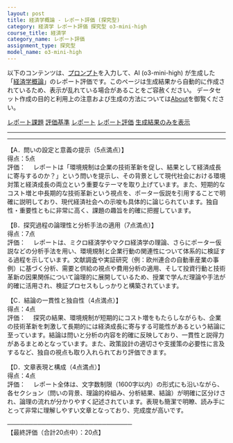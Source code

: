 ```yaml
---
layout: post
title: 経済学概論 - レポート評価 (探究型)
category: 経済学 レポート評価 探究型 o3-mini-high
course_title: 経済学
category_name: レポート評価
assignment_type: 探究型
model_name: o3-mini-high
---
```


以下のコンテンツは、[プロンプト](https://github.com/takedatoshiyuki/synthetic_assignments/tree/main/generated/経済学/o3-mini-high/prompt_レポート評価-探究型.md)を入力して、AI (o3-mini-high) が生成した「[経済学概論](/contents/経済学/)」のレポート評価です。このページは生成結果から自動的に作成されているため、表示が乱れている場合があることをご容赦ください。
データセット作成の目的と利用上の注意および生成の方法については[About](/About)を御覧ください。

[レポート課題](../レポート課題-探究型)
[評価基準](../評価基準-探究型)
[レポート](../レポート-探究型)
[レポート評価](../レポート評価-探究型)
[生成結果のみを表示](https://github.com/takedatoshiyuki/synthetic_assignments/tree/main/generated/経済学/o3-mini-high/レポート評価-探究型.md)
  

***
***
  
【A．問いの設定と意義の提示（5点満点）】  
得点：5点  
評価：　
レポートは「環境規制は企業の技術革新を促し、結果として経済成長に寄与するのか？」という問いを提示し、その背景として現代社会における環境対策と経済成長の両立という重要なテーマを取り上げています。また、短期的なコスト増と中長期的な技術革新という視点を、ポーター仮説を引用することで明確に説明しており、現代経済社会への示唆も具体的に論じられています。独自性・重要性ともに非常に高く、課題の趣旨を的確に把握しています。

【B．探究過程の論理性と分析手法の適用（7点満点）】  
得点：7点  
評価：　
レポートは、ミクロ経済学やマクロ経済学の理論、さらにポーター仮説などの分析手法を用い、環境規制と企業行動の関連性について体系的に検証する過程を示しています。文献調査や実証研究（例：欧州連合の自動車産業の事例）に基づく分析、需要と供給の視点や費用分析の適用、そして投資行動と技術革新の因果関係について論理的に展開しているため、授業で学んだ理論や手法が的確に活用され、検証プロセスもしっかりと構築されています。

【C．結論の一貫性と独自性（4点満点）】  
得点：4点  
評価：　
探究の結果、環境規制が短期的にコスト増をもたらしながらも、企業の技術革新を刺激して長期的には経済成長に寄与する可能性があるという結論に至っています。結論は問いと分析の内容を的確に反映しており、一貫性と説得力があるまとめとなっています。また、政策設計の適切さや支援策の必要性に言及するなど、独自の視点も取り入れられており評価できます。

【D．文章表現と構成（4点満点）】  
得点：4点  
評価：　
レポート全体は、文字数制限（1600字以内）の形式にも沿いながら、各セクション（問いの背景、理論的枠組み、分析結果、結論）が明確に区分けされ、論理の流れが分かりやすく記述されています。表現も簡潔で明瞭、読み手にとって非常に理解しやすい文章となっており、完成度が高いです。

─────────────────────────────  
【最終評価（合計20点中）：20点】

